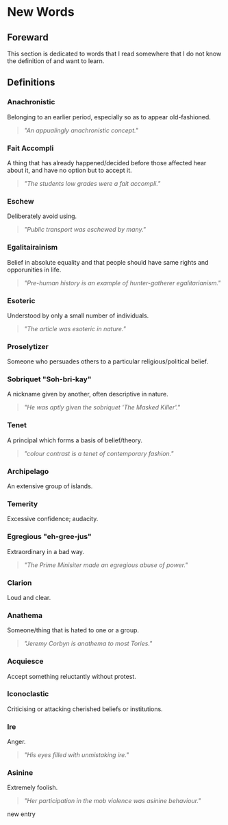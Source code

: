 # New Words

## Foreward

This section is dedicated to words that I read somewhere that I do not know the definition of and want to learn.

## Definitions

### **Anachronistic**

Belonging to an earlier period, especially so as to appear old-fashioned.
>*"An appualingly anachronistic concept."*

### **Fait Accompli**

A thing that has already happened/decided before those affected hear about it, and have no option but to accept it.
> *"The students low grades were a fait accompli."*

### **Eschew**

Deliberately avoid using.
> *"Public transport was eschewed by many."*

### **Egalitairainism**

Belief in absolute equality and that people should have same rights and opporunities in life.
>*"Pre-human history is an example of hunter-gatherer egalitarianism."*

### **Esoteric**

Understood by only a small number of individuals.
>*"The article was esoteric in nature."*

### **Proselytizer**

Someone who persuades others to a particular religious/political belief.

### **Sobriquet**   "Soh-bri-kay"

A nickname given by another, often descriptive in nature.
>*"He was aptly given the sobriquet 'The Masked Killer'."*

### **Tenet**

A principal which forms a basis of belief/theory.
>*"colour contrast is a tenet of contemporary fashion."*

### **Archipelago**

An extensive group of islands.

### **Temerity**

Excessive confidence; audacity.

### **Egregious**   "eh-gree-jus"

Extraordinary in a bad way.
>*"The Prime Minisiter made an egregious abuse of power."*

### **Clarion**

Loud and clear.

### **Anathema**

Someone/thing that is hated to one or a group.
>*"Jeremy Corbyn is anathema to most Tories."*

### **Acquiesce**

Accept something reluctantly without protest.

### **Iconoclastic**

Criticising or attacking cherished beliefs or institutions.

### **Ire**

Anger.
>*"His eyes filled with unmistaking ire."*

### **Asinine**

Extremely foolish.
>*"Her participation in the mob violence was asinine behaviour."*

new entry